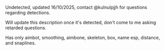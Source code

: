 Undetected, updated 16/10/2025, contact @kulnulpjjh for questions regarding detections.

Will update this description once it's detected, don't come to me asking retarded questions.

Has only aimbot, smoothing, aimbone, skeleton, box, name esp, distance, and snaplines.

